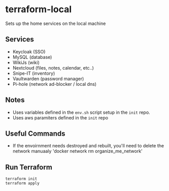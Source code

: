 # terraform-local
Sets up the home services on the local machine

## Services
* Keycloak (SSO)
* MySQL (database)
* WikiJs (wiki)
* Nextcloud (files, notes, calendar, etc..)
* Snipe-IT (inventory)
* Vaultwarden (password manager)
* Pi-hole (network ad-blocker / local dns)

## Notes
 * Uses variables defined in the ```env.sh``` script setup in the ```init``` repo.
 * Uses aws paramiters defined in the ```init``` repo

## Useful Commands
 * If the envoirnment needs destroyed and rebuilt, you'll need to delete the network manuaaly
'docker network rm organize_me_network'

## Run Terraform
```
terraform init
terraform apply
```
